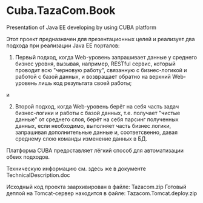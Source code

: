 # Cuba.TazaCom.Book
Presentation of Java EE developing  by using CUBA platform

Этот проект предназначен для презентационных целей и реализует два подхода при реализации Java EE порталов:

1. Первый подход, когда Web-уровень запрашивает данные у среднего бизнес уровня,  вызывая, например, RESTful сервис, который проводит всю "черновую работу", связанную с бизнес-логикой и работой с базой данных, и возвращает обратно на верхний Web-уровень лишь код результата своей работы;

и 

2. Второй подход, когда  Web-уровень берёт на себя часть задач бизнес-логики и работы с базой данных, т.е. получает "чистые данные" от среднего слоя, берёт на себя парсинг полученных данных, если необходимо, выполняет часть бизнес логики, запрашивая дополнительные данные и, соответсвенно, давая среднему слою команды изменение данных в БД.

Платформа CUBA предоставляет лёгкий способ для автоматизации обеих подходов.

Техническую информацию см. здесь же в документе TechnicalDescription.doc

Исходный код проекта заархивирован в файле: Tazacom.zip
Готовый деплой на Tomcat-сервер находится в файле: Tazacom.Tomcat.deploy.zip

